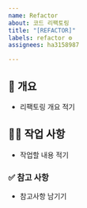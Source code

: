```yaml
---
name: Refactor
about: 코드 리팩토링
title: "[REFACTOR]"
labels: refactor ⚙️
assignees: ha3158987

---
```


## 📌 개요

* 리팩토링 개요 적기

## 👩‍💻 작업 사항

* 작업할 내용 적기

### ✅ 참고 사항

* 참고사항 남기기
